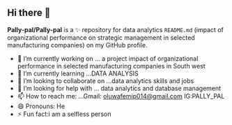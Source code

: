 ## Hi there 👋


**Pally-pal/Pally-pal** is a ✨ repository for data analytics  `README.md` (impact of organizational performance on strategic management in selected manufacturing companies) on my  GitHub profile.

- 🔭 I’m currently working on ... a project impact of organizational performance in selected manufacturing companies in South west
- 🌱 I’m currently learning ...DATA ANALYSIS 
- 👯 I’m looking to collaborate on ...data analytics skills and jobs
- 🤔 I’m looking for help with ... data analytics and database management
- 📫 How to reach me: ...Gmail: oluwafemip014@gmail.com
                         IG:PALLY_PAL
- 😄 Pronouns: He
- ⚡ Fun fact:i am a selfless person

